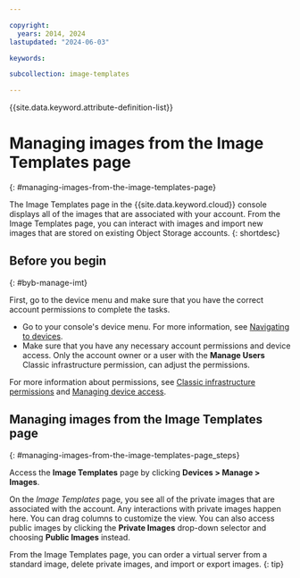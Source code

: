 ```yaml
---

copyright:
  years: 2014, 2024
lastupdated: "2024-06-03"

keywords:

subcollection: image-templates

---
```


{{site.data.keyword.attribute-definition-list}}

# Managing images from the Image Templates page
{: #managing-images-from-the-image-templates-page}

The Image Templates page in the {{site.data.keyword.cloud}} console displays all of the images that are associated with
your account. From the Image Templates page, you can interact with images and import new images that are stored on existing Object Storage accounts.
{: shortdesc}

## Before you begin
{: #byb-manage-imt}

First, go to the device menu and make sure that you have the correct account permissions to complete the tasks.

* Go to your console's device menu. For more information, see [Navigating to devices](/docs/virtual-servers?topic=virtual-servers-navigating-devices).
* Make sure that you have any necessary account permissions and device access. Only the account owner or a user with the **Manage Users** Classic infrastructure permission, can adjust the permissions.

For more information about permissions, see [Classic infrastructure permissions](/docs/account?topic=account-infrapermission#infrapermission) and [Managing device access](/docs/virtual-servers?topic=virtual-servers-managing-device-access).

## Managing images from the Image Templates page
{: #managing-images-from-the-image-templates-page_steps}

Access the **Image Templates** page by clicking **Devices > Manage > Images**.

On the *Image Templates* page, you see all of the private images that are associated with the account. Any interactions with private images happen here. You can drag columns to customize the view. You can also access public images by clicking the **Private Images** drop-down selector and choosing **Public Images** instead.

From the Image Templates page, you can order a virtual server from a standard image, delete private images, and import or export images.
{: tip}
